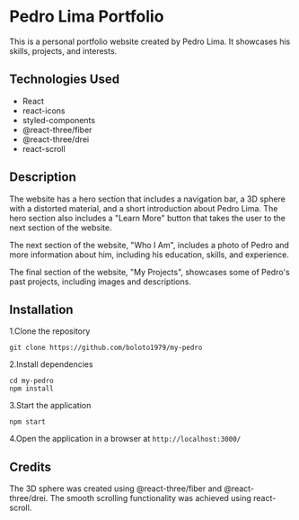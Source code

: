 # Pedro Lima Portfolio
This is a personal portfolio website created by Pedro Lima. It showcases his skills, projects, and interests.

## Technologies Used

- React
- react-icons
- styled-components
- @react-three/fiber
- @react-three/drei
- react-scroll

## Description
The website has a hero section that includes a navigation bar, a 3D sphere with a distorted material, and a short introduction about Pedro Lima. The hero section also includes a "Learn More" button that takes the user to the next section of the website.

The next section of the website, "Who I Am", includes a photo of Pedro and more information about him, including his education, skills, and experience.

The final section of the website, "My Projects", showcases some of Pedro's past projects, including images and descriptions.

## Installation
1.Clone the repository
<div><code>git clone https://github.com/boloto1979/my-pedro</code></div>

2.Install dependencies
<div><code>cd my-pedro</code></div>
<div><code>npm install</code></div>

3.Start the application
<div><code>npm start</code></div>

4.Open the application in a browser at `http://localhost:3000/`

## Credits
The 3D sphere was created using @react-three/fiber and @react-three/drei.
The smooth scrolling functionality was achieved using react-scroll.


